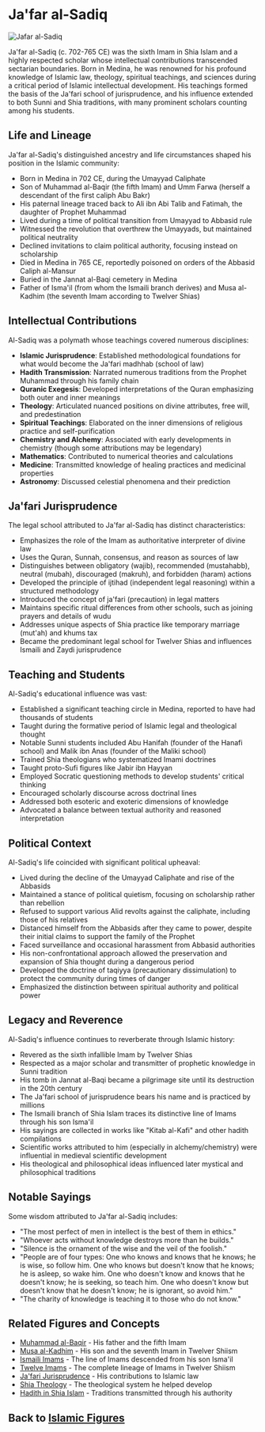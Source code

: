 # Ja'far al-Sadiq

![Jafar al-Sadiq](../../images/jafar_al_sadiq.jpg)

Ja'far al-Sadiq (c. 702-765 CE) was the sixth Imam in Shia Islam and a highly respected scholar whose intellectual contributions transcended sectarian boundaries. Born in Medina, he was renowned for his profound knowledge of Islamic law, theology, spiritual teachings, and sciences during a critical period of Islamic intellectual development. His teachings formed the basis of the Ja'fari school of jurisprudence, and his influence extended to both Sunni and Shia traditions, with many prominent scholars counting among his students.

## Life and Lineage

Ja'far al-Sadiq's distinguished ancestry and life circumstances shaped his position in the Islamic community:

- Born in Medina in 702 CE, during the Umayyad Caliphate
- Son of Muhammad al-Baqir (the fifth Imam) and Umm Farwa (herself a descendant of the first caliph Abu Bakr)
- His paternal lineage traced back to Ali ibn Abi Talib and Fatimah, the daughter of Prophet Muhammad
- Lived during a time of political transition from Umayyad to Abbasid rule
- Witnessed the revolution that overthrew the Umayyads, but maintained political neutrality
- Declined invitations to claim political authority, focusing instead on scholarship
- Died in Medina in 765 CE, reportedly poisoned on orders of the Abbasid Caliph al-Mansur
- Buried in the Jannat al-Baqi cemetery in Medina
- Father of Isma'il (from whom the Ismaili branch derives) and Musa al-Kadhim (the seventh Imam according to Twelver Shias)

## Intellectual Contributions

Al-Sadiq was a polymath whose teachings covered numerous disciplines:

- **Islamic Jurisprudence**: Established methodological foundations for what would become the Ja'fari madhhab (school of law)
- **Hadith Transmission**: Narrated numerous traditions from the Prophet Muhammad through his family chain
- **Quranic Exegesis**: Developed interpretations of the Quran emphasizing both outer and inner meanings
- **Theology**: Articulated nuanced positions on divine attributes, free will, and predestination
- **Spiritual Teachings**: Elaborated on the inner dimensions of religious practice and self-purification
- **Chemistry and Alchemy**: Associated with early developments in chemistry (though some attributions may be legendary)
- **Mathematics**: Contributed to numerical theories and calculations
- **Medicine**: Transmitted knowledge of healing practices and medicinal properties
- **Astronomy**: Discussed celestial phenomena and their prediction

## Ja'fari Jurisprudence

The legal school attributed to Ja'far al-Sadiq has distinct characteristics:

- Emphasizes the role of the Imam as authoritative interpreter of divine law
- Uses the Quran, Sunnah, consensus, and reason as sources of law
- Distinguishes between obligatory (wajib), recommended (mustahabb), neutral (mubah), discouraged (makruh), and forbidden (haram) actions
- Developed the principle of ijtihad (independent legal reasoning) within a structured methodology
- Introduced the concept of ja'fari (precaution) in legal matters
- Maintains specific ritual differences from other schools, such as joining prayers and details of wudu
- Addresses unique aspects of Shia practice like temporary marriage (mut'ah) and khums tax
- Became the predominant legal school for Twelver Shias and influences Ismaili and Zaydi jurisprudence

## Teaching and Students

Al-Sadiq's educational influence was vast:

- Established a significant teaching circle in Medina, reported to have had thousands of students
- Taught during the formative period of Islamic legal and theological thought
- Notable Sunni students included Abu Hanifah (founder of the Hanafi school) and Malik ibn Anas (founder of the Maliki school)
- Trained Shia theologians who systematized Imami doctrines
- Taught proto-Sufi figures like Jabir ibn Hayyan
- Employed Socratic questioning methods to develop students' critical thinking
- Encouraged scholarly discourse across doctrinal lines
- Addressed both esoteric and exoteric dimensions of knowledge
- Advocated a balance between textual authority and reasoned interpretation

## Political Context

Al-Sadiq's life coincided with significant political upheaval:

- Lived during the decline of the Umayyad Caliphate and rise of the Abbasids
- Maintained a stance of political quietism, focusing on scholarship rather than rebellion
- Refused to support various Alid revolts against the caliphate, including those of his relatives
- Distanced himself from the Abbasids after they came to power, despite their initial claims to support the family of the Prophet
- Faced surveillance and occasional harassment from Abbasid authorities
- His non-confrontational approach allowed the preservation and expansion of Shia thought during a dangerous period
- Developed the doctrine of taqiyya (precautionary dissimulation) to protect the community during times of danger
- Emphasized the distinction between spiritual authority and political power

## Legacy and Reverence

Al-Sadiq's influence continues to reverberate through Islamic history:

- Revered as the sixth infallible Imam by Twelver Shias
- Respected as a major scholar and transmitter of prophetic knowledge in Sunni tradition
- His tomb in Jannat al-Baqi became a pilgrimage site until its destruction in the 20th century
- The Ja'fari school of jurisprudence bears his name and is practiced by millions
- The Ismaili branch of Shia Islam traces its distinctive line of Imams through his son Isma'il
- His sayings are collected in works like "Kitab al-Kafi" and other hadith compilations
- Scientific works attributed to him (especially in alchemy/chemistry) were influential in medieval scientific development
- His theological and philosophical ideas influenced later mystical and philosophical traditions

## Notable Sayings

Some wisdom attributed to Ja'far al-Sadiq includes:

- "The most perfect of men in intellect is the best of them in ethics."
- "Whoever acts without knowledge destroys more than he builds."
- "Silence is the ornament of the wise and the veil of the foolish."
- "People are of four types: One who knows and knows that he knows; he is wise, so follow him. One who knows but doesn't know that he knows; he is asleep, so wake him. One who doesn't know and knows that he doesn't know; he is seeking, so teach him. One who doesn't know but doesn't know that he doesn't know; he is ignorant, so avoid him."
- "The charity of knowledge is teaching it to those who do not know."

## Related Figures and Concepts

- [Muhammad al-Baqir](./muhammad_al_baqir.md) - His father and the fifth Imam
- [Musa al-Kadhim](./musa_al_kadhim.md) - His son and the seventh Imam in Twelver Shiism
- [Ismaili Imams](./ismaili_imams.md) - The line of Imams descended from his son Isma'il
- [Twelve Imams](./twelve_imams.md) - The complete lineage of Imams in Twelver Shiism
- [Ja'fari Jurisprudence](./jafar_jurist.md) - His contributions to Islamic law
- [Shia Theology](../beliefs/shia_theology.md) - The theological system he helped develop
- [Hadith in Shia Islam](../texts/shia_hadith.md) - Traditions transmitted through his authority

## Back to [Islamic Figures](./README.md)
